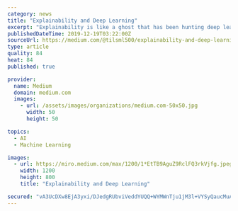 ```yaml
---
category: news
title: "Explainability and Deep Learning"
excerpt: "Explainability is like a ghost that has been hunting deep learning researchers for many years. You can hear many people ask AI researchers to provide more explainability for their deep learning models from time to time. However, we, human beings ..."
publishedDateTime: 2019-12-19T03:22:00Z
sourceUrl: https://medium.com/@tilsml500/explainability-and-deep-learning-1a77c622aafc
type: article
quality: 84
heat: 84
published: true

provider:
  name: Medium
  domain: medium.com
  images:
    - url: /assets/images/organizations/medium.com-50x50.jpg
      width: 50
      height: 50

topics:
  - AI
  - Machine Learning

images:
  - url: https://miro.medium.com/max/1200/1*EtTB9AguZ9RclFQ3rkVjfg.jpeg
    width: 1200
    height: 800
    title: "Explainability and Deep Learning"

secured: "vA3UcDXw8EjA3yxi/DJedgRUbviVeddYUQQ+WYMWnTju1jM3l+VYSyQaucMuA329hQtaeLUZw7qXlW/lIBWrBoa7pllRXD3Rev2TIalU8+QMZkBwbGYrtFpxkKbAdytv3aLYMK6d76//FGH/0L16YIC/UF5K9I63BblMMlPo9Tv/KcackjalKGpvAxsKL85Y/f9TtwXPu8VNJixpBFt+eDCQH2Umt6zLJNdXhff8GH1LqBzRfs5v9aI3F6CpuNgZl/L2nnpf34EtcqrD4CyVSA==;DyGrsG1+4sP4YYAKWefp8Q=="
---
```


